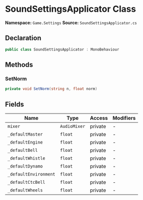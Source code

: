# SoundSettingsApplicator Class

**Namespace:** `Game.Settings`
**Source:** `SoundSettingsApplicator.cs`

## Declaration

```csharp
public class SoundSettingsApplicator : MonoBehaviour
```

## Methods

### SetNorm

```csharp
private void SetNorm(string n, float norm)
```

## Fields

| Name | Type | Access | Modifiers |
|------|------|--------|-----------|
| `mixer` | `AudioMixer` | private | - |
| `_defaultMaster` | `float` | private | - |
| `_defaultEngine` | `float` | private | - |
| `_defaultBell` | `float` | private | - |
| `_defaultWhistle` | `float` | private | - |
| `_defaultDynamo` | `float` | private | - |
| `_defaultEnvironment` | `float` | private | - |
| `_defaultCtcBell` | `float` | private | - |
| `_defaultWheels` | `float` | private | - |

